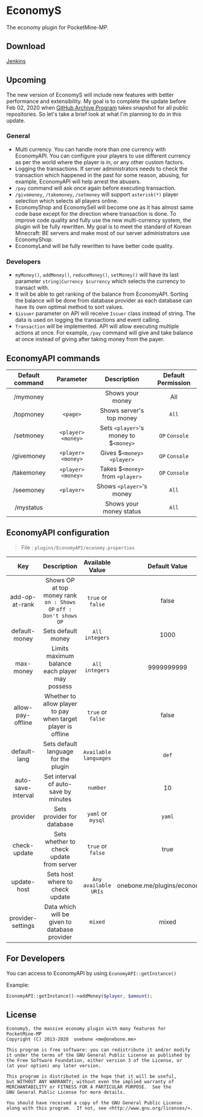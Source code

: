 # EconomyS
The economy plugin for PocketMine-MP.

## Download
[Jenkins](https://jenkins.onebone.me/job/EconomyS/)

## Upcoming
The new version of EconomyS will include new features with better
performance and extensibility. My goal is to complete the update
before Feb 02, 2020 when [GitHub Archive Program](https://archiveprogram.github.com/)
takes snapshot for all public repositories. So let's take a brief
look at what I'm planning to do in this update.

### General
* Multi currency. You can handle more than one currency
with EconomyAPI. You can configure your players to use
different currency as per the world where the player is in,
or any other custom factors.
* Logging the transactions. If server administrators needs
to check the transaction which happened in the past for some
reason, abusing, for example, EconomyAPI will help arrest the
abusers.
* `/pay` command will ask once again before executing transaction.
* `/givemoney`, `/takemoney`, `/setmoney` will support `asterisk(*)`
player selection which selects all players online.
* EconomyShop and EconomySell will become one as it has almost
same code base except for the direction where transaction is done.
To improve code quality and fully use the new multi-currency system,
the plugin will be fully rewritten. My goal is to meet the standard
of Korean Minecraft: BE servers and make most of our server administrators
use EconomyShop.
* EconomyLand will be fully rewritten to have better code quality.


### Developers
* `myMoney()`, `addMoney()`, `reduceMoney()`, `setMoney()` will have its
last parameter `string|Currency $currency` which selects the currency
to transact with.
* It will be able to get ranking of the balance from EconomyAPI. Sorting
the balance will be done from database provider as each database can have
its own optimal method to sort values.
* `$issuer` parameter on API will receive `Issuer` class instead of string.
The data is used on logging the transactions and event calling.
* `Transaction` will be implemented. API will allow executing multiple
actions at once. For example, `/pay` command will give and take balance at
once instead of giving after taking money from the payer.


## EconomyAPI commands

| Default command | Parameter | Description | Default Permission |
| :-----: | :-------: | :---------: | :-------: |
| /mymoney | | Shows your money | All |
| /topmoney | `<page>` | Shows server's top money | `All` |
| /setmoney | `<player>` `<money>` | Sets `<player>`'s money to $`<money>` | `OP` `Console` |
| /givemoney | `<player>` `<money>` | Gives $`<money>` `<player>` | `OP` `Console` |
| /takemoney | `<player>` `<money>` | Takes $`<money>` from `<player>` | `OP` `Console` |
| /seemoney | `<player>` | Shows `<player>`'s money | `All` |
| /mystatus | | Shows your money status | `All` |

## EconomyAPI configuration

> File : `plugins/EconomyAPI/economy.properties`

| Key | Description | Available Value | Default Value |
| :-: | :---------: | :---------------: | :---------: |
| add-op-at-rank | Shows OP at top money rank    `on : Shows OP` `off : Don't shows OP` | `true` or `false` | false |
| default-money | Sets default money | `All integers` | 1000 |
| max-money | Limits maximum balance each player may possess | `All integers` | 9999999999 |
| allow-pay-offline | Whether to allow player to pay when target player is offline | `true` or `false` | false |
| default-lang | Sets default language for the plugin | `Available languages` | `def` |
| auto-save-interval | Set interval of auto-save by minutes | `number` | 10 |
| provider | Sets provider for database | `yaml` or `mysql` | `yaml` |
| check-update | Sets whether to check update from server | `true` or `false` | true
| update-host | Sets host where to check update | `Any available URIs` | onebone.me/plugins/economys/api |
| provider-settings | Data which will be given to database provider | `mixed` | mixed |

## For Developers

You can access to EconomyAPI by using `EconomyAPI::getInstance()`

Example:
```php
EconomyAPI::getInstance()->addMoney($player, $amount);
```

## License
```
EconomyS, the massive economy plugin with many features for PocketMine-MP
Copyright (C) 2013-2020  onebone <me@onebone.me>

This program is free software: you can redistribute it and/or modify
it under the terms of the GNU General Public License as published by
the Free Software Foundation, either version 3 of the License, or
(at your option) any later version.

This program is distributed in the hope that it will be useful,
but WITHOUT ANY WARRANTY; without even the implied warranty of
MERCHANTABILITY or FITNESS FOR A PARTICULAR PURPOSE.  See the
GNU General Public License for more details.

You should have received a copy of the GNU General Public License
along with this program.  If not, see <http://www.gnu.org/licenses/>.
```
